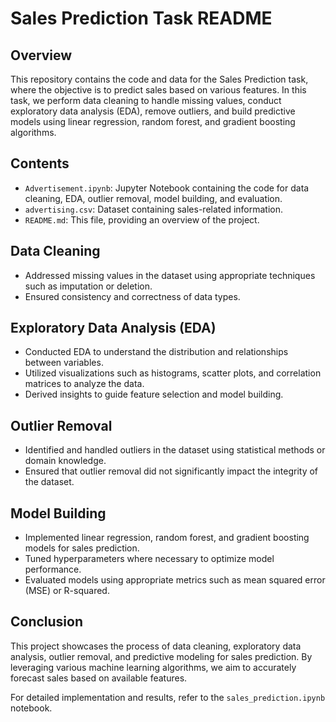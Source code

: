 # Sales Prediction Task README

## Overview
This repository contains the code and data for the Sales Prediction task, where the objective is to predict sales based on various features. In this task, we perform data cleaning to handle missing values, conduct exploratory data analysis (EDA), remove outliers, and build predictive models using linear regression, random forest, and gradient boosting algorithms.

## Contents
- `Advertisement.ipynb`: Jupyter Notebook containing the code for data cleaning, EDA, outlier removal, model building, and evaluation.
- `advertising.csv`: Dataset containing sales-related information.
- `README.md`: This file, providing an overview of the project.

## Data Cleaning
- Addressed missing values in the dataset using appropriate techniques such as imputation or deletion.
- Ensured consistency and correctness of data types.

## Exploratory Data Analysis (EDA)
- Conducted EDA to understand the distribution and relationships between variables.
- Utilized visualizations such as histograms, scatter plots, and correlation matrices to analyze the data.
- Derived insights to guide feature selection and model building.

## Outlier Removal
- Identified and handled outliers in the dataset using statistical methods or domain knowledge.
- Ensured that outlier removal did not significantly impact the integrity of the dataset.

## Model Building
- Implemented linear regression, random forest, and gradient boosting models for sales prediction.
- Tuned hyperparameters where necessary to optimize model performance.
- Evaluated models using appropriate metrics such as mean squared error (MSE) or R-squared.

## Conclusion
This project showcases the process of data cleaning, exploratory data analysis, outlier removal, and predictive modeling for sales prediction. By leveraging various machine learning algorithms, we aim to accurately forecast sales based on available features.

For detailed implementation and results, refer to the `sales_prediction.ipynb` notebook.

